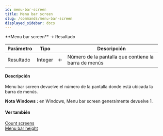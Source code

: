 ```yaml
---
id: menu-bar-screen
title: Menu bar screen
slug: /commands/menu-bar-screen
displayed_sidebar: docs
---
```


<!--REF #_command_.Menu bar screen.Syntax-->**Menu bar screen**  -> Resultado<!-- END REF-->
<!--REF #_command_.Menu bar screen.Params-->
| Parámetro | Tipo |  | Descripción |
| --- | --- | --- | --- |
| Resultado | Integer | &#8592; | Número de la pantalla que contiene la barra de menús |

<!-- END REF-->

#### Descripción 

<!--REF #_command_.Menu bar screen.Summary-->Menu bar screen devuelve el número de la pantalla donde está ubicada la barra de menús.<!-- END REF-->

**Nota** **Windows** **:** en Windows, Menu bar screen generalmente devuelve 1.

#### Ver también 

[Count screens](count-screens.md)  
[Menu bar height](menu-bar-height.md)  